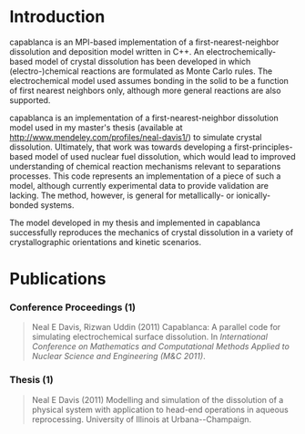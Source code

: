 # Introduction #

capablanca is an MPI-based implementation of a first-nearest-neighbor dissolution and deposition model written in C++. An electrochemically-based model of crystal dissolution has been developed in which (electro-)chemical reactions are formulated as Monte Carlo rules. The electrochemical model used assumes bonding in the solid to be a function of first nearest neighbors only, although more general reactions are also supported.

capablanca is an implementation of a first-nearest-neighbor dissolution model used in my master's thesis (available at http://www.mendeley.com/profiles/neal-davis1/) to simulate crystal dissolution. Ultimately, that work was towards developing a first-principles-based model of used nuclear fuel dissolution, which would lead to improved understanding of chemical reaction mechanisms relevant to separations processes. This code represents an implementation of a piece of such a model, although currently experimental data to provide validation are lacking. The method, however, is general for metallically- or ionically-bonded systems.

The model developed in my thesis and implemented in capablanca successfully reproduces the mechanics of crystal dissolution in a variety of crystallographic orientations and kinetic scenarios.

# Publications #
### Conference Proceedings (1) ###

> Neal E Davis, Rizwan Uddin (2011) Capablanca: A parallel code for simulating electrochemical surface dissolution. In _International Conference on Mathematics and Computational Methods Applied to Nuclear Science and Engineering (M&C 2011)_.

### Thesis (1) ###

> Neal E Davis (2011) Modelling and simulation of the dissolution of a physical system with application to head-end operations in aqueous reprocessing. University of Illinois at Urbana--Champaign.